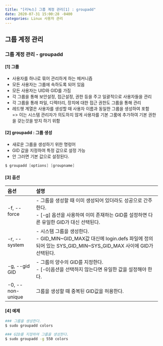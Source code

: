 ```yaml
---
title: "[리눅스] 그룹 계정 관리[1] : groupadd"
date: 2020-07-31 15:00:28 -0400
categories: Linux 사용자 관리
---
```


## 그룹 계정 관리 

### 그룹 계정 관리 - groupadd

#### [1] 그룹
- 사용자를 하나로 묶어 관리하게 하는 메커니즘
- 모든 사용자는 그룹에 속하도록 되어 있음
- 모든 사용자는 UID와 GID를 가짐
- 각 그룹을 통해 보안설정, 접근설정, 권한 등을 주고 일괄적으로 사용자들을 관리
- 각 그룹을 통래 파일, 디렉터리, 장치에 대한 접근 권한도 그룹을 통해 관리
- 레드헷 계열은 사용자를 생성할 때 사용자 이름과 동일한 그룹을 생성하여 포함<br/> => 이는 시스템 관리자가 의도하지 않게 사용자를 기본 그룸에 추가하여 기본 권한을 갖는것을 방지 하기 위함
 
#### [2] groupadd : 그룹 생성
- 새로운 그룹을 생성하기 위한 명렁어
- GID 값을 지정하여 특정 값으로 설정 가능
- 안 그러면 기본 값으로 설정된다.

```s
$ groupadd [options] [groupname]
```

#### [3] 옵션

|옵션            |설명                                |
|:--------------|:-----------------------------------|
|-f, --force|- 그룹을 생성할 때 이미 생성되어 있더라도 성공으로 간주한다.<br/>- [-g] 옵션을 사용하여 이미 존재하는 GID를 설정하면 다른 유일한 GID가 대신 선택된다.|
|-r, --system|- 시스템 그룹을 생성한다.<br/>- GID_MIN~GID_MAX값 대신에 login.defs 파일에 정의되어 있는 SYS_GID_MIN~SYS_GID_MAX 사이에 GID가 선택된다.|
|-g, --gid GID|- 그룹의 양수의 GID를 지정한다.<br/>- [-0]옵션을 선택하지 않는다면 유일한 값을 설정해야 한다.|
|-0, --non-unique|그룹을 생성할 때 중복된 GID값을 허용한다.|


#### [4] 예제
```bash
### 그룹을 생성한다.
$ sudo groupadd colors

### GID를 지정하여 그룹을 생성한다.
$ sudo groupadd -g 550 colors
```


